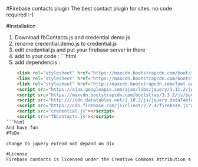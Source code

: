 #Firebase contacts plugin
The best contact plugin for sites.
no code required :-)

#Installation

1. Download fbContacts.js and credential.demo.js
2. rename credential.demo.js to credential.js
3. edit credential.js and put your firebase server in there
4. add to your code : ```html <div id="fbContacts" data-user-prefix="[USER_PREFIX]" data-db-name="[DB_NAME]"> </div>
5. add dependencis :
```html
	<link rel="stylesheet" href="https://maxcdn.bootstrapcdn.com/bootstrap/3.3.2/css/bootstrap.min.css">
    <link rel="stylesheet" href="https://maxcdn.bootstrapcdn.com/bootstrap/3.3.2/css/bootstrap-theme.min.css">
	<link rel="stylesheet" href="http://maxcdn.bootstrapcdn.com/font-awesome/4.3.0/css/font-awesome.min.css">
	<script src="https://ajax.googleapis.com/ajax/libs/jquery/1.11.2/jquery.min.js"></script>
	<script src="https://maxcdn.bootstrapcdn.com/bootstrap/3.3.2/js/bootstrap.min.js"></script>
	<script src="http:////cdn.datatables.net/1.10.2/js/jquery.dataTables.min.js"></script>
	<script src="https://cdn.firebase.com/js/client/2.2.4/firebase.js"></script>
	<script src="credential.js"></script>
	<script src="fbContacts.js"></script>
```html
And have fun
#ToDo

change to jquery extend not depand on div

#License
Firebase contacts is licensed under the Creative Commons Attribution 4.0 International License. To view a copy of this license, visit http://creativecommons.org/licenses/by/4.0/.
